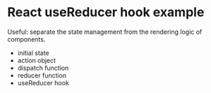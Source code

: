 # React useReducer hook example

Useful: separate the state management from the rendering logic of components.

- initial state
- action object
- dispatch function
- reducer function
- useReducer hook
  